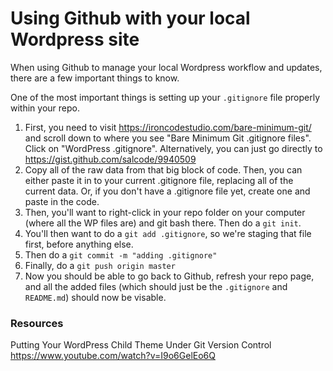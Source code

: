 # Using Github with your local Wordpress site

When using Github to manage your local Wordpress workflow and updates, there are a few important things to know.

One of the most important things is setting up your `.gitignore` file properly within your repo.
1. First, you need to visit https://ironcodestudio.com/bare-minimum-git/ and scroll down to where you see "Bare Minimum Git .gitignore files". Click on "WordPress .gitignore". Alternatively, you can just go directly to https://gist.github.com/salcode/9940509
2. Copy all of the raw data from that big block of code. Then, you can either paste it in to your current .gitignore file, replacing all of the current data. Or, if you don't have a .gitignore file yet, create one and paste in the code.
3. Then, you'll want to right-click in your repo folder on your computer (where all the WP files are) and git bash there. Then do a `git init`.
4. You'll then want to do a `git add .gitignore`, so we're staging that file first, before anything else.
5. Then do a `git commit -m "adding .gitignore"`
6. Finally, do a `git push origin master`
7. Now you should be able to go back to Github, refresh your repo page, and all the added files (which should just be the `.gitignore` and `README.md`) should now be visable.


### Resources
Putting Your WordPress Child Theme Under Git Version Control
https://www.youtube.com/watch?v=I9o6GelEo6Q
